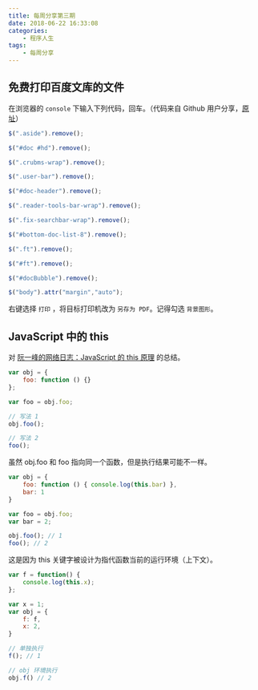 ```yaml
---
title: 每周分享第三期
date: 2018-06-22 16:33:08
categories:
	- 程序人生
tags:
	- 每周分享
---
```


## 免费打印百度文库的文件

在浏览器的 `console` 下输入下列代码，回车。（代码来自 Github 用户分享，[原址](https://github.com/HelloCodeMing/baidu-wenku )）

<!-- more -->

```javascript
$(".aside").remove();

$("#doc #hd").remove();

$(".crubms-wrap").remove();

$(".user-bar").remove();

$("#doc-header").remove();

$(".reader-tools-bar-wrap").remove();

$(".fix-searchbar-wrap").remove();

$("#bottom-doc-list-8").remove();

$(".ft").remove();

$("#ft").remove();

$("#docBubble").remove();

$("body").attr("margin","auto");
```

右键选择 `打印` ，将目标打印机改为 `另存为 PDF`。记得勾选 `背景图形`。

## JavaScript 中的 this

对 [阮一峰的网络日志：JavaScript 的 this 原理](http://www.ruanyifeng.com/blog/2018/06/javascript-this.html) 的总结。

```javascript
var obj = {
    foo: function () {}
};

var foo = obj.foo;

// 写法 1
obj.foo();

// 写法 2
foo();
```

虽然 obj.foo 和 foo 指向同一个函数，但是执行结果可能不一样。

```javascript
var obj = {
    foo: function () { console.log(this.bar) },
    bar: 1
}

var foo = obj.foo;
var bar = 2;

obj.foo(); // 1
foo(); // 2
```

这是因为 this 关键字被设计为指代函数当前的运行环境（上下文）。

```javascript
var f = function() {
    console.log(this.x);
};

var x = 1;
var obj = {
    f: f,
    x: 2,
}

// 单独执行
f(); // 1

// obj 环境执行
obj.f() // 2
```

